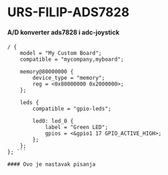 # URS-FILIP-ADS7828

#### A/D konverter ads7828 i adc-joystick

```dts
/ {
    model = "My Custom Board";
    compatible = "mycompany,myboard";

    memory@80000000 {
        device_type = "memory";
        reg = <0x80000000 0x2000000>;
    };

    leds {
        compatible = "gpio-leds";

        led0: led_0 {
            label = "Green LED";
            gpios = <&gpio1 17 GPIO_ACTIVE_HIGH>;
        };
    };
}; ```

#### Ovo je nastavak pisanja
